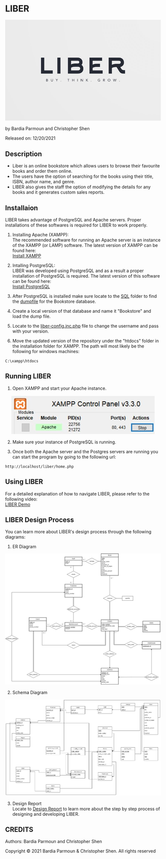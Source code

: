 # LIBER

<p align="center">
<img src="images/logo.JPG" />
</p>

by Bardia Parmoun and Christopher Shen

Released on: 12/20/2021

## Description

- Liber is an online bookstore which allows users to browse their favourite books and order them online.
- The users have the option of searching for the books using their title, ISBN, author name, and genre.
- LIBER also gives the staff the option of modifying the details for any books and it generates custom sales reports.

## Installaion

LIBER takes advantage of PostgreSQL and Apache servers. Proper installations of these softwares is required for LIBER to work properly.

1. Installing Apache (XAMPP):\
The recommended software for running an Apache server is an instance of the XAMPP (or LAMP) software. The latest version of XAMPP can be found here:\
[Install XAMPP](https://www.apachefriends.org/download.html)

2. Intalling PostgreSQL:\
LIBER was developed using PostgreSQL and as a result a proper installation of PostgreSQL is required. The latest version of this software can be found here:\
[Install PostgreSQL](https://www.postgresql.org/download/)

3. After PostgreSQL is installed make sure locate to the [SQL](https://github.com/bardia-p/LIBER/tree/master/SQL) folder to find the [dumpfile](https://github.com/bardia-p/LIBER/tree/master/SQL/Bookstore-dump.sql) for the Bookstore database.
4. Create a local version of that database and name it "Bookstore" and load the dump file.
5. Locate to the [liber-config.inc.php](https://github.com/bardia-p/LIBER/blob/master/includes/liber-config.inc.php) file to change the username and pass with your version.
6. Move the updated version of the repository under the "htdocs" folder in the installation folder for XAMPP. The path will most likely be the following for windows machines: 
```
C:\xampp\htdocs
```
## Running LIBER
1. Open XAMPP and start your Apache instance.
<p align="center">
<img src="images/xampp.JPG" />
</p>

2. Make sure your instance of PostgreSQL is running.
   
3. Once both the Apache server and the Postgres servers are running you can start the program by going to the following url:
```
http://localhost/liber/home.php
```

## Using LIBER
For a detailed explanation of how to navigate LIBER, please refer to the following video:\
[LIBER Demo](https://www.youtube.com/watch?v=47j_kePWlnQ&feature=youtu.be)

## LIBER Design Process
You can learn more about LIBER's design process through the following diagrams:
1. ER Diagram
<p align="center">
<img src="diagrams/ER_Diagram.jpg" />
</p>

2. Schema Diagram
<p align="center">
<img src="diagrams/Schema_Diagram.jpg" />
</p>

3. Design Report \
Locate to [Design Report](https://github.com/bardia-p/LIBER/blob/master/documents/Project_Report.pdf) to learn more about the step by step process of designing and developing LIBER.

## CREDITS
Authors: Bardia Parmoun and Christopher Shen

Copyright © 2021 Bardia Parmoun & Christopher Shen. All rights reserved
